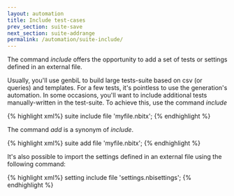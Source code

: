 ```yaml
---
layout: automation
title: Include test-cases
prev_section: suite-save
next_section: suite-addrange
permalink: /automation/suite-include/
---
```

The command *include* offers the opportunity to add a set of tests or settings defined in an external file.

Usually, you'll use genbiL to build large tests-suite based on csv (or queries) and templates. For a few tests, it's pointless to use the generation's automation. In some occasions, you'll want to include additional tests manually-written in the test-suite. To achieve this, use the command *include*

{% highlight xml%}
suite include file 'myfile.nbitx';
{% endhighlight %}

The command *add* is a synonym of *include*.

{% highlight xml%}
suite add file 'myfile.nbitx';
{% endhighlight %}

It's also possible to import the settings defined in an external file using the following command:

{% highlight xml%}
setting include file 'settings.nbisettings';
{% endhighlight %}
